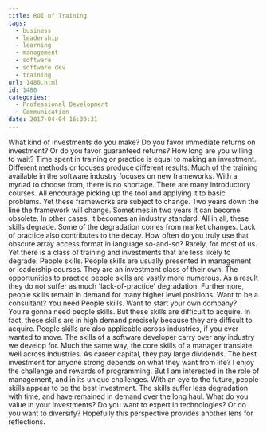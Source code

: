 ```yaml
---
title: ROI of Training
tags:
  - business
  - leadership
  - learning
  - management
  - software
  - software dev
  - training
url: 1480.html
id: 1480
categories:
  - Professional Development
  - Communication
date: 2017-04-04 16:30:31
---
```


What kind of investments do you make? Do you favor immediate returns on investment? Or do you favor guaranteed returns? How long are you willing to wait? Time spent in training or practice is equal to making an investment. Different methods or focuses produce different results. Much of the training available in the software industry focuses on new frameworks. With a myriad to choose from, there is no shortage. There are many introductory courses. All encourage picking up the tool and applying it to basic problems. Yet these frameworks are subject to change. Two years down the line the framework will change. Sometimes in two years it can become obsolete. In other cases, it becomes an industry standard. All in all, these skills degrade. Some of the degradation comes from market changes. Lack of practice also contributes to the decay. How often do you truly use that obscure array access format in language so-and-so? Rarely, for most of us. Yet there is a class of training and investments that are less likely to degrade: People skills. People skills are usually presented in management or leadership courses. They are an investment class of their own. The opportunities to practice people skills are vastly more numerous. As a result they do not suffer as much 'lack-of-practice' degradation. Furthermore, people skills remain in demand for many higher level positions. Want to be a consultant? You need People skills. Want to start your own company? You’re gonna need people skills. But these skills are difficult to acquire. In fact, these skills are in high demand precisely because they are difficult to acquire. People skills are also applicable across industries, if you ever wanted to move. The skills of a software developer carry over any industry we develop for. Much the same way, the core skills of a manager translate well across industries. As career capital, they pay large dividends. The best investment for anyone strong depends on what they want from life? I enjoy the challenge and rewards of programming. But I am interested in the role of management, and in its unique challenges. With an eye to the future, people skills appear to be the best investment. The skills suffer less degradation with time, and have remained in demand over the long haul. What do you value in your investments? Do you want to expert in technologies? Or do you want to diversify? Hopefully this perspective provides another lens for reflections.